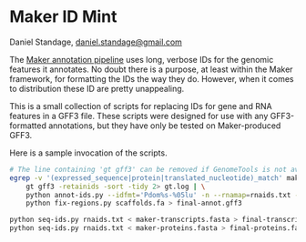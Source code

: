 # Maker ID Mint

Daniel Standage, daniel.standage@gmail.com

The [Maker annotation pipeline](http://www.yandell-lab.org/software/maker.html) uses long, verbose IDs for the genomic features it annotates.
No doubt there is a purpose, at least within the Maker framework, for formatting the IDs the way they do.
However, when it comes to distribution these ID are pretty unappealing.

This is a small collection of scripts for replacing IDs for gene and RNA features in a GFF3 file.
These scripts were designed for use with any GFF3-formatted annotations, but they have only be tested on Maker-produced GFF3.

Here is a sample invocation of the scripts.

```bash
# The line containing 'gt gff3' can be removed if GenomeTools is not available on your system.
egrep -v '(expressed_sequence|protein|translated_nucleotide)_match' maker.gff3 | \
    gt gff3 -retainids -sort -tidy 2> gt.log | \
    python annot-ids.py --idfmt='Pdom%s-%05lu' -n --rnamap=rnaids.txt --dbxref=MAKER - | \
    python fix-regions.py scaffolds.fa > final-annot.gff3

python seq-ids.py rnaids.txt < maker-transcripts.fasta > final-transcripts.fasta
python seq-ids.py rnaids.txt < maker-proteins.fasta > final-proteins.fasta
```
